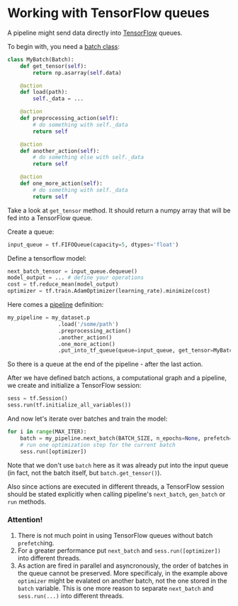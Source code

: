 # Working with TensorFlow queues

A pipeline might send data directly into [TensorFlow](https://www.tensorflow.org) queues.


To begin with, you need a [batch class](batch.md):
```python
class MyBatch(Batch):
    def get_tensor(self):
        return np.asarray(self.data)

    @action
    def load(path):
        self._data = ...

    @action
    def preprocessing_action(self):
        # do something with self._data
        return self

    @action
    def another_action(self):
        # do something else with self._data
        return self

    @action
    def one_more_action(self):
        # do something with self._data
        return self
```
Take a look at `get_tensor` method. It should return a numpy array that will be fed into a TensorFlow queue.

Create a queue:
```python
input_queue = tf.FIFOQueue(capacity=5, dtypes='float')
```

Define a tensorflow model:
```python
next_batch_tensor = input_queue.dequeue()
model_output = ... # define your operations
cost = tf.reduce_mean(model_output)
optimizer = tf.train.AdamOptimizer(learning_rate).minimize(cost)
```

Here comes a [pipeline](pipeline.md) definition:
```python
my_pipeline = my_dataset.p
                .load('/some/path')
                .preprocessing_action()
                .another_action()
                .one_more_action()
                .put_into_tf_queue(queue=input_queue, get_tensor=MyBatch.get_tensor)
```
So there is a queue at the end of the pipeline - after the last action.

After we have defined batch actions, a computational graph and a pipeline, we create and initialize a TensorFlow session:
```python
sess = tf.Session()
sess.run(tf.initialize_all_variables())
```


And now let's iterate over batches and train the model:
```python
for i in range(MAX_ITER):
    batch = my_pipeline.next_batch(BATCH_SIZE, n_epochs=None, prefetch=4, tf_session=sess)
    # run one optimization step for the current batch
    sess.run([optimizer])
```
Note that we don't use `batch` here as it was already put into the input queue (in fact, not the batch itself, but `batch.get_tensor()`).

Also since actions are executed in different threads, a TensorFlow session should be stated explicitly when calling pipeline's `next_batch`, `gen_batch` or `run` methods.

### Attention!

1. There is not much point in using TensorFlow queues without batch `prefetch`ing.
1. For a greater performance put `next_batch` and `sess.run([optimizer])` into different threads.
1. As action are fired in parallel and asyncronously, the order of batches in the queue cannot be preserved.
More specificaly, in the example above `optimizer` might be evalated on another batch, not the one stored in the `batch` variable.
This is one more reason to separate `next_batch` and `sess.run(...)` into different threads.
